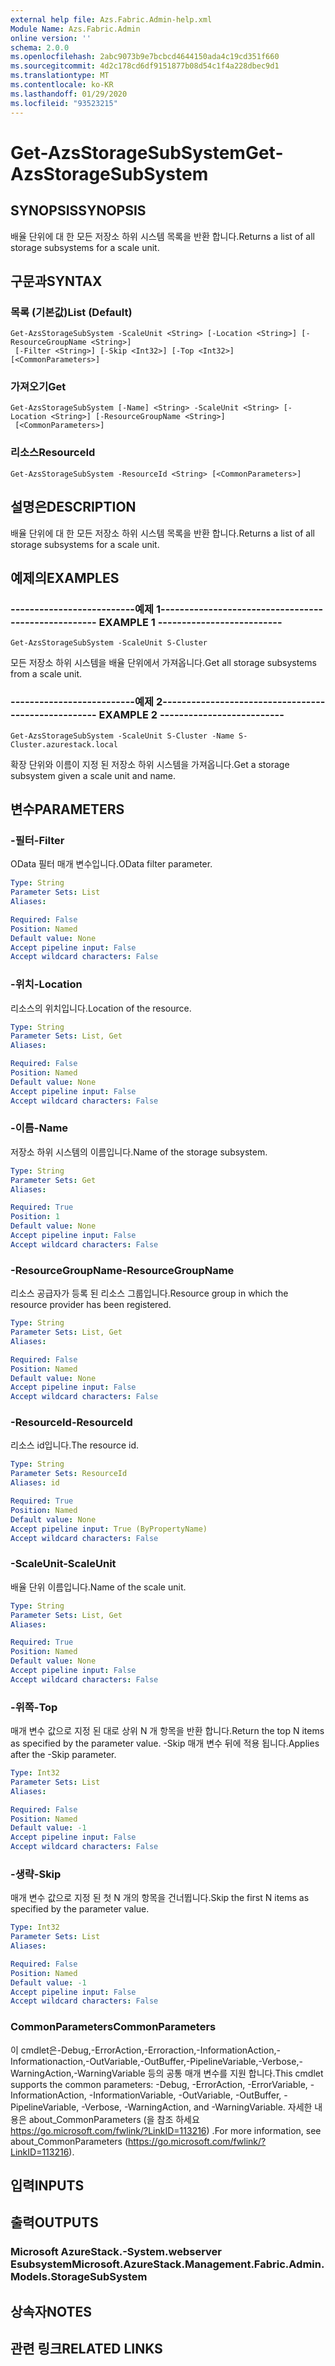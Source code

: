 ```yaml
---
external help file: Azs.Fabric.Admin-help.xml
Module Name: Azs.Fabric.Admin
online version: ''
schema: 2.0.0
ms.openlocfilehash: 2abc9073b9e7bcbcd4644150ada4c19cd351f660
ms.sourcegitcommit: 4d2c178cd6df9151877b08d54c1f4a228dbec9d1
ms.translationtype: MT
ms.contentlocale: ko-KR
ms.lasthandoff: 01/29/2020
ms.locfileid: "93523215"
---
```

# <span data-ttu-id="15877-101">Get-AzsStorageSubSystem</span><span class="sxs-lookup"><span data-stu-id="15877-101">Get-AzsStorageSubSystem</span></span>

## <span data-ttu-id="15877-102">SYNOPSIS</span><span class="sxs-lookup"><span data-stu-id="15877-102">SYNOPSIS</span></span>
<span data-ttu-id="15877-103">배율 단위에 대 한 모든 저장소 하위 시스템 목록을 반환 합니다.</span><span class="sxs-lookup"><span data-stu-id="15877-103">Returns a list of all storage subsystems for a scale unit.</span></span>

## <span data-ttu-id="15877-104">구문과</span><span class="sxs-lookup"><span data-stu-id="15877-104">SYNTAX</span></span>

### <span data-ttu-id="15877-105">목록 (기본값)</span><span class="sxs-lookup"><span data-stu-id="15877-105">List (Default)</span></span>
```
Get-AzsStorageSubSystem -ScaleUnit <String> [-Location <String>] [-ResourceGroupName <String>]
 [-Filter <String>] [-Skip <Int32>] [-Top <Int32>] [<CommonParameters>]
```

### <span data-ttu-id="15877-106">가져오기</span><span class="sxs-lookup"><span data-stu-id="15877-106">Get</span></span>
```
Get-AzsStorageSubSystem [-Name] <String> -ScaleUnit <String> [-Location <String>] [-ResourceGroupName <String>]
 [<CommonParameters>]
```

### <span data-ttu-id="15877-107">리소스</span><span class="sxs-lookup"><span data-stu-id="15877-107">ResourceId</span></span>
```
Get-AzsStorageSubSystem -ResourceId <String> [<CommonParameters>]
```

## <span data-ttu-id="15877-108">설명은</span><span class="sxs-lookup"><span data-stu-id="15877-108">DESCRIPTION</span></span>
<span data-ttu-id="15877-109">배율 단위에 대 한 모든 저장소 하위 시스템 목록을 반환 합니다.</span><span class="sxs-lookup"><span data-stu-id="15877-109">Returns a list of all storage subsystems for a scale unit.</span></span>

## <span data-ttu-id="15877-110">예제의</span><span class="sxs-lookup"><span data-stu-id="15877-110">EXAMPLES</span></span>

### <span data-ttu-id="15877-111">--------------------------예제 1--------------------------</span><span class="sxs-lookup"><span data-stu-id="15877-111">-------------------------- EXAMPLE 1 --------------------------</span></span>
```
Get-AzsStorageSubSystem -ScaleUnit S-Cluster
```

<span data-ttu-id="15877-112">모든 저장소 하위 시스템을 배율 단위에서 가져옵니다.</span><span class="sxs-lookup"><span data-stu-id="15877-112">Get all storage subsystems from a scale unit.</span></span>

### <span data-ttu-id="15877-113">--------------------------예제 2--------------------------</span><span class="sxs-lookup"><span data-stu-id="15877-113">-------------------------- EXAMPLE 2 --------------------------</span></span>
```
Get-AzsStorageSubSystem -ScaleUnit S-Cluster -Name S-Cluster.azurestack.local
```

<span data-ttu-id="15877-114">확장 단위와 이름이 지정 된 저장소 하위 시스템을 가져옵니다.</span><span class="sxs-lookup"><span data-stu-id="15877-114">Get a storage subsystem given a scale unit and name.</span></span>

## <span data-ttu-id="15877-115">변수</span><span class="sxs-lookup"><span data-stu-id="15877-115">PARAMETERS</span></span>

### <span data-ttu-id="15877-116">-필터</span><span class="sxs-lookup"><span data-stu-id="15877-116">-Filter</span></span>
<span data-ttu-id="15877-117">OData 필터 매개 변수입니다.</span><span class="sxs-lookup"><span data-stu-id="15877-117">OData filter parameter.</span></span>

```yaml
Type: String
Parameter Sets: List
Aliases:

Required: False
Position: Named
Default value: None
Accept pipeline input: False
Accept wildcard characters: False
```

### <span data-ttu-id="15877-118">-위치</span><span class="sxs-lookup"><span data-stu-id="15877-118">-Location</span></span>
<span data-ttu-id="15877-119">리소스의 위치입니다.</span><span class="sxs-lookup"><span data-stu-id="15877-119">Location of the resource.</span></span>

```yaml
Type: String
Parameter Sets: List, Get
Aliases:

Required: False
Position: Named
Default value: None
Accept pipeline input: False
Accept wildcard characters: False
```

### <span data-ttu-id="15877-120">-이름</span><span class="sxs-lookup"><span data-stu-id="15877-120">-Name</span></span>
<span data-ttu-id="15877-121">저장소 하위 시스템의 이름입니다.</span><span class="sxs-lookup"><span data-stu-id="15877-121">Name of the storage subsystem.</span></span>

```yaml
Type: String
Parameter Sets: Get
Aliases:

Required: True
Position: 1
Default value: None
Accept pipeline input: False
Accept wildcard characters: False
```

### <span data-ttu-id="15877-122">-ResourceGroupName</span><span class="sxs-lookup"><span data-stu-id="15877-122">-ResourceGroupName</span></span>
<span data-ttu-id="15877-123">리소스 공급자가 등록 된 리소스 그룹입니다.</span><span class="sxs-lookup"><span data-stu-id="15877-123">Resource group in which the resource provider has been registered.</span></span>

```yaml
Type: String
Parameter Sets: List, Get
Aliases:

Required: False
Position: Named
Default value: None
Accept pipeline input: False
Accept wildcard characters: False
```

### <span data-ttu-id="15877-124">-ResourceId</span><span class="sxs-lookup"><span data-stu-id="15877-124">-ResourceId</span></span>
<span data-ttu-id="15877-125">리소스 id입니다.</span><span class="sxs-lookup"><span data-stu-id="15877-125">The resource id.</span></span>

```yaml
Type: String
Parameter Sets: ResourceId
Aliases: id

Required: True
Position: Named
Default value: None
Accept pipeline input: True (ByPropertyName)
Accept wildcard characters: False
```

### <span data-ttu-id="15877-126">-ScaleUnit</span><span class="sxs-lookup"><span data-stu-id="15877-126">-ScaleUnit</span></span>
<span data-ttu-id="15877-127">배율 단위 이름입니다.</span><span class="sxs-lookup"><span data-stu-id="15877-127">Name of the scale unit.</span></span>

```yaml
Type: String
Parameter Sets: List, Get
Aliases:

Required: True
Position: Named
Default value: None
Accept pipeline input: False
Accept wildcard characters: False
```

### <span data-ttu-id="15877-128">-위쪽</span><span class="sxs-lookup"><span data-stu-id="15877-128">-Top</span></span>
<span data-ttu-id="15877-129">매개 변수 값으로 지정 된 대로 상위 N 개 항목을 반환 합니다.</span><span class="sxs-lookup"><span data-stu-id="15877-129">Return the top N items as specified by the parameter value.</span></span>
<span data-ttu-id="15877-130">-Skip 매개 변수 뒤에 적용 됩니다.</span><span class="sxs-lookup"><span data-stu-id="15877-130">Applies after the -Skip parameter.</span></span>

```yaml
Type: Int32
Parameter Sets: List
Aliases:

Required: False
Position: Named
Default value: -1
Accept pipeline input: False
Accept wildcard characters: False
```

### <span data-ttu-id="15877-131">-생략</span><span class="sxs-lookup"><span data-stu-id="15877-131">-Skip</span></span>
<span data-ttu-id="15877-132">매개 변수 값으로 지정 된 첫 N 개의 항목을 건너뜁니다.</span><span class="sxs-lookup"><span data-stu-id="15877-132">Skip the first N items as specified by the parameter value.</span></span>

```yaml
Type: Int32
Parameter Sets: List
Aliases:

Required: False
Position: Named
Default value: -1
Accept pipeline input: False
Accept wildcard characters: False
```

### <span data-ttu-id="15877-133">CommonParameters</span><span class="sxs-lookup"><span data-stu-id="15877-133">CommonParameters</span></span>
<span data-ttu-id="15877-134">이 cmdlet은-Debug,-ErrorAction,-Erroraction,-InformationAction,-Informationaction,-OutVariable,-OutBuffer,-PipelineVariable,-Verbose,-WarningAction,-WarningVariable 등의 공통 매개 변수를 지원 합니다.</span><span class="sxs-lookup"><span data-stu-id="15877-134">This cmdlet supports the common parameters: -Debug, -ErrorAction, -ErrorVariable, -InformationAction, -InformationVariable, -OutVariable, -OutBuffer, -PipelineVariable, -Verbose, -WarningAction, and -WarningVariable.</span></span> <span data-ttu-id="15877-135">자세한 내용은 about_CommonParameters (을 참조 하세요 https://go.microsoft.com/fwlink/?LinkID=113216) .</span><span class="sxs-lookup"><span data-stu-id="15877-135">For more information, see about_CommonParameters (https://go.microsoft.com/fwlink/?LinkID=113216).</span></span>

## <span data-ttu-id="15877-136">입력</span><span class="sxs-lookup"><span data-stu-id="15877-136">INPUTS</span></span>

## <span data-ttu-id="15877-137">출력</span><span class="sxs-lookup"><span data-stu-id="15877-137">OUTPUTS</span></span>

### <span data-ttu-id="15877-138">Microsoft AzureStack.-System.webserver Esubsystem</span><span class="sxs-lookup"><span data-stu-id="15877-138">Microsoft.AzureStack.Management.Fabric.Admin.Models.StorageSubSystem</span></span>
## <span data-ttu-id="15877-139">상속자</span><span class="sxs-lookup"><span data-stu-id="15877-139">NOTES</span></span>

## <span data-ttu-id="15877-140">관련 링크</span><span class="sxs-lookup"><span data-stu-id="15877-140">RELATED LINKS</span></span>
